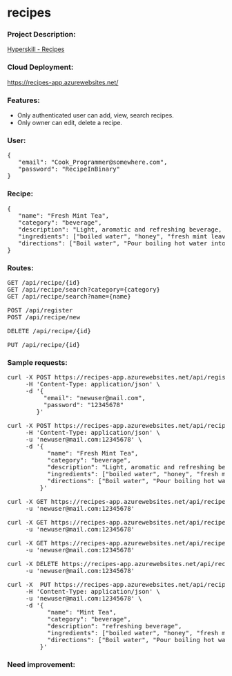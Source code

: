 # recipes

### Project Description:
[Hyperskill - Recipes](https://hyperskill.org/projects/180)

### Cloud Deployment:
https://recipes-app.azurewebsites.net/


### Features:
- Only authenticated user can add, view, search recipes.
- Only owner can edit, delete a recipe.

### User:
<pre>
{
   "email": "Cook_Programmer@somewhere.com",
   "password": "RecipeInBinary"
}
</pre>

### Recipe:
<pre>
{
   "name": "Fresh Mint Tea",
   "category": "beverage",
   "description": "Light, aromatic and refreshing beverage, ...",
   "ingredients": ["boiled water", "honey", "fresh mint leaves"],
   "directions": ["Boil water", "Pour boiling hot water into a mug", "Add fresh mint leaves", "Mix and let the mint leaves seep for 3-5 minutes", "Add honey and mix again"]
}
</pre>

### Routes:
<pre>
GET /api/recipe/{id}
GET /api/recipe/search?category={category}
GET /api/recipe/search?name={name}

POST /api/register
POST /api/recipe/new

DELETE /api/recipe/{id}

PUT /api/recipe/{id}
</pre>

### Sample requests:
<pre>
curl -X POST https://recipes-app.azurewebsites.net/api/register \
     -H 'Content-Type: application/json' \
     -d '{
          "email": "newuser@mail.com",
          "password": "12345678"
        }'

curl -X POST https://recipes-app.azurewebsites.net/api/recipe/new \
     -H 'Content-Type: application/json' \
     -u 'newuser@mail.com:12345678' \
     -d '{
           "name": "Fresh Mint Tea",
           "category": "beverage",
           "description": "Light, aromatic and refreshing beverage, ...",
           "ingredients": ["boiled water", "honey", "fresh mint leaves"],
           "directions": ["Boil water", "Pour boiling hot water into a mug", "Add fresh mint leaves", "Mix and let the mint leaves seep for 3-5 minutes", "Add honey and mix again"]
         }'

curl -X GET https://recipes-app.azurewebsites.net/api/recipe/11 \
     -u 'newuser@mail.com:12345678'

curl -X GET https://recipes-app.azurewebsites.net/api/recipe/search?category=beverage \
     -u 'newuser@mail.com:12345678'

curl -X GET https://recipes-app.azurewebsites.net/api/recipe/search?name=Fresh%20Mint%20Tea \
     -u 'newuser@mail.com:12345678'

curl -X DELETE https://recipes-app.azurewebsites.net/api/recipe/10 \
     -u 'newuser@mail.com:12345678'

curl -X  PUT https://recipes-app.azurewebsites.net/api/recipe/11 \
     -H 'Content-Type: application/json' \
     -u 'newuser@mail.com:12345678' \
     -d '{
           "name": "Mint Tea",
           "category": "beverage",
           "description": "refreshing beverage",
           "ingredients": ["boiled water", "honey", "fresh mint leaves"],
           "directions": ["Boil water", "Pour boiling hot water into a mug", "Add fresh mint leaves", "Mix and let the mint leaves seep for 3-5 minutes", "Add honey and mix again"]
         }'
</pre>


### Need improvement:
